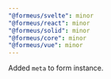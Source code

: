 ```yaml
---
"@formeus/svelte": minor
"@formeus/react": minor
"@formeus/solid": minor
"@formeus/core": minor
"@formeus/vue": minor
---
```


Added `meta` to form instance.
